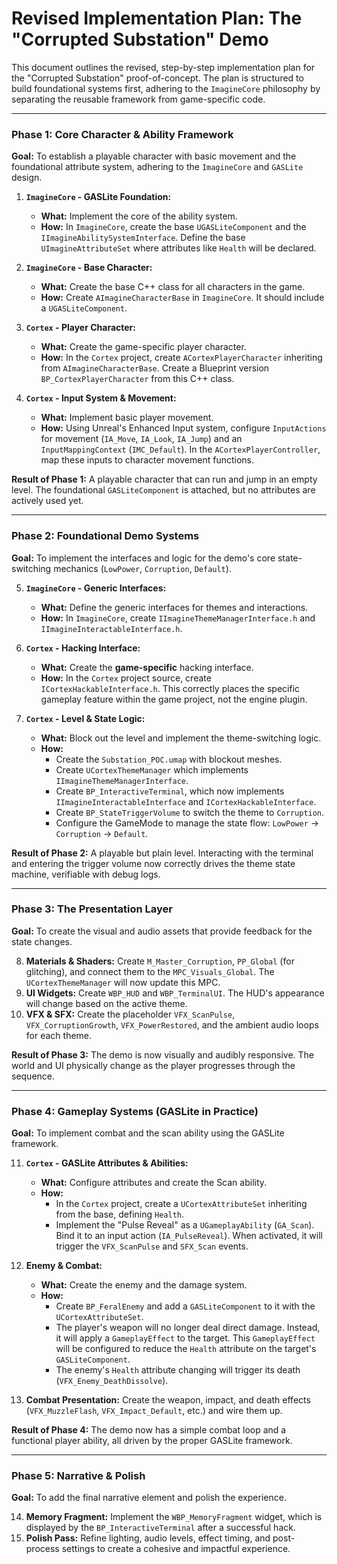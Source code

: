 # Revised Implementation Plan: The "Corrupted Substation" Demo

This document outlines the revised, step-by-step implementation plan for the "Corrupted Substation" proof-of-concept. The plan is structured to build foundational systems first, adhering to the `ImagineCore` philosophy by separating the reusable framework from game-specific code.

---

### **Phase 1: Core Character & Ability Framework**

**Goal:** To establish a playable character with basic movement and the foundational attribute system, adhering to the `ImagineCore` and `GASLite` design.

1.  **`ImagineCore` - GASLite Foundation:**
    *   **What:** Implement the core of the ability system.
    *   **How:** In `ImagineCore`, create the base `UGASLiteComponent` and the `IImagineAbilitySystemInterface`. Define the base `UImagineAttributeSet` where attributes like `Health` will be declared.

2.  **`ImagineCore` - Base Character:**
    *   **What:** Create the base C++ class for all characters in the game.
    *   **How:** Create `AImagineCharacterBase` in `ImagineCore`. It should include a `UGASLiteComponent`.

3.  **`Cortex` - Player Character:**
    *   **What:** Create the game-specific player character.
    *   **How:** In the `Cortex` project, create `ACortexPlayerCharacter` inheriting from `AImagineCharacterBase`. Create a Blueprint version `BP_CortexPlayerCharacter` from this C++ class.

4.  **`Cortex` - Input System & Movement:**
    *   **What:** Implement basic player movement.
    *   **How:** Using Unreal's Enhanced Input system, configure `InputActions` for movement (`IA_Move`, `IA_Look`, `IA_Jump`) and an `InputMappingContext` (`IMC_Default`). In the `ACortexPlayerController`, map these inputs to character movement functions.

**Result of Phase 1:** A playable character that can run and jump in an empty level. The foundational `GASLiteComponent` is attached, but no attributes are actively used yet.

---

### **Phase 2: Foundational Demo Systems**

**Goal:** To implement the interfaces and logic for the demo's core state-switching mechanics (`LowPower`, `Corruption`, `Default`).

5.  **`ImagineCore` - Generic Interfaces:**
    *   **What:** Define the generic interfaces for themes and interactions.
    *   **How:** In `ImagineCore`, create `IImagineThemeManagerInterface.h` and `IImagineInteractableInterface.h`.

6.  **`Cortex` - Hacking Interface:**
    *   **What:** Create the **game-specific** hacking interface.
    *   **How:** In the `Cortex` project source, create `ICortexHackableInterface.h`. This correctly places the specific gameplay feature within the game project, not the engine plugin.

7.  **`Cortex` - Level & State Logic:**
    *   **What:** Block out the level and implement the theme-switching logic.
    *   **How:**
        *   Create the `Substation_POC.umap` with blockout meshes.
        *   Create `UCortexThemeManager` which implements `IImagineThemeManagerInterface`.
        *   Create `BP_InteractiveTerminal`, which now implements `IImagineInteractableInterface` and `ICortexHackableInterface`.
        *   Create `BP_StateTriggerVolume` to switch the theme to `Corruption`.
        *   Configure the GameMode to manage the state flow: `LowPower` -> `Corruption` -> `Default`.

**Result of Phase 2:** A playable but plain level. Interacting with the terminal and entering the trigger volume now correctly drives the theme state machine, verifiable with debug logs.

---

### **Phase 3: The Presentation Layer**

**Goal:** To create the visual and audio assets that provide feedback for the state changes.

8.  **Materials & Shaders:** Create `M_Master_Corruption`, `PP_Global` (for glitching), and connect them to the `MPC_Visuals_Global`. The `UCortexThemeManager` will now update this MPC.
9.  **UI Widgets:** Create `WBP_HUD` and `WBP_TerminalUI`. The HUD's appearance will change based on the active theme.
10. **VFX & SFX:** Create the placeholder `VFX_ScanPulse`, `VFX_CorruptionGrowth`, `VFX_PowerRestored`, and the ambient audio loops for each theme.

**Result of Phase 3:** The demo is now visually and audibly responsive. The world and UI physically change as the player progresses through the sequence.

---

### **Phase 4: Gameplay Systems (GASLite in Practice)**

**Goal:** To implement combat and the scan ability using the GASLite framework.

11. **`Cortex` - GASLite Attributes & Abilities:**
    *   **What:** Configure attributes and create the Scan ability.
    *   **How:**
        *   In the `Cortex` project, create a `UCortexAttributeSet` inheriting from the base, defining `Health`.
        *   Implement the "Pulse Reveal" as a `UGameplayAbility` (`GA_Scan`). Bind it to an input action (`IA_PulseReveal`). When activated, it will trigger the `VFX_ScanPulse` and `SFX_Scan` events.

12. **Enemy & Combat:**
    *   **What:** Create the enemy and the damage system.
    *   **How:**
        *   Create `BP_FeralEnemy` and add a `GASLiteComponent` to it with the `UCortexAttributeSet`.
        *   The player's weapon will no longer deal direct damage. Instead, it will apply a `GameplayEffect` to the target. This `GameplayEffect` will be configured to reduce the `Health` attribute on the target's `GASLiteComponent`.
        *   The enemy's `Health` attribute changing will trigger its death (`VFX_Enemy_DeathDissolve`).

13. **Combat Presentation:** Create the weapon, impact, and death effects (`VFX_MuzzleFlash`, `VFX_Impact_Default`, etc.) and wire them up.

**Result of Phase 4:** The demo now has a simple combat loop and a functional player ability, all driven by the proper GASLite framework.

---

### **Phase 5: Narrative & Polish**

**Goal:** To add the final narrative element and polish the experience.

14. **Memory Fragment:** Implement the `WBP_MemoryFragment` widget, which is displayed by the `BP_InteractiveTerminal` after a successful hack.
15. **Polish Pass:** Refine lighting, audio levels, effect timing, and post-process settings to create a cohesive and impactful experience.
